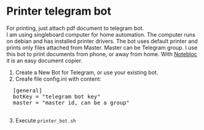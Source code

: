 # Printer telegram bot
For printing, just attach pdf document to telegram bot.<br>
I am using singleboard computer for home automation. The computer runs on debian and has installed printer drivers. The bot uses default printer and prints only files attached from Master.  Master can be Telegram group.
I use this bot to print documents from phone, or away from home. With [Notebloc](https://play.google.com/store/apps/details?id=com.notebloc.app) it is an easy document copier.<br>

1. Create a New Bot for Telegram, or use your existing bot.
2. Creafe file config.ini with content:
 <pre>
  [general]
  botKey = "telegram bot key"
  master = "master id, can be a group"
  </pre>
3. Execute `printer_bot.sh`
